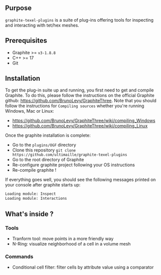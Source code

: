 ## Purpose

`graphite-texel-plugins` is a suite of plug-ins offering tools for inspecting and interacting with tet/hex meshes.

## Prerequisites

 - Graphite >= `v3-1.8.8`
 - C++ >= 17
 - Git

## Installation

To get the plug-in suite up and running, you first need to get and compile Graphite. To do this, please follow the instructions on the official Graphite github: 
https://github.com/BrunoLevy/GraphiteThree. Note that you should follow the instructions for `Compiling sources` whether you're running Windows, Mac or Linux: 

 - https://github.com/BrunoLevy/GraphiteThree/wiki/compiling_Windows
 - https://github.com/BrunoLevy/GraphiteThree/wiki/compiling_Linux

Once the graphite installation is complete: 

 - Go to the `plugins/OGF` directory
 - Clone this repository `git clone https://github.com/ultimaille/graphite-texel-plugins`
 - Go to the root directory of Graphite
 - Re-configure graphite project following your OS instructions
 - Re-compile graphite !



If everything goes well, you should see the following messages printed on your console after graphite starts up:

```sh
Loading module: Inspect
Loading module: Interactions
```

## What's inside ?

### Tools

 - Tranform tool: move points in a more friendly way
 - N-Ring: visualize neighborhood of a cell in a volume mesh


### Commands

 - Conditional cell filter: filter cells by attribute value using a comparator

